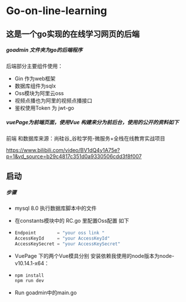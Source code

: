 # Go-on-line-learning



## 这是一个go实现的在线学习网页的后端

##### goadmin  文件夹为go的后端程序

后端部分主要组件使用：

- Gin 作为web框架 
- 数据库组件为sqlx
- Oss模块为阿里云oss
- 视频点播也为阿里的视频点播接口
- 鉴权使用Token 为  jwt-go



##### vuePage为前端页面，使用Vue 构建来分为前后台，使用的公开的资料如下

前端 和数据库来源：尚硅谷_谷粒学苑-微服务+全栈在线教育实战项目

https://www.bilibili.com/video/BV1dQ4y1A75e?p=1&vd_source=b29c4817c351d0a9330506cdd3f8f007



## 启动

##### 步骤

- mysql 8.0 执行数据库脚本中的文件

- 在constants模块中的 RC.go 里配置Oss配置 如下

- ```go
  Endpoint        = "your oss link "
  AccessKeyId     = "your AccessKeyId"
  AccessKeySecret = "your AccessKeySecret"
  ```

- VuePage 下的两个Vue模具分别 安装依赖我使用的node版本为node-v10.14.1-x64：

- ```bash
  npm install
  npm run dev
  ```

- Run goadmin中的main.go





